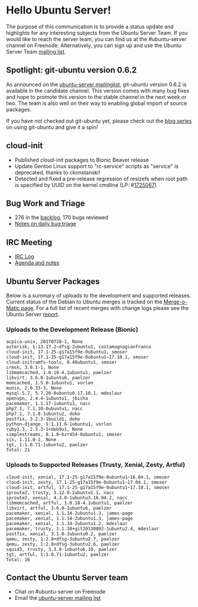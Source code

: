 # Hello Ubuntu Server!
The purpose of this communication is to provide a status update and highlights for any interesting subjects from the Ubuntu Server Team. If you would like to reach the server team, you can find us at the #ubuntu-server channel on Freenode. Alternatively, you can sign up and use the Ubuntu Server Team [mailing list](https://lists.ubuntu.com/mailman/listinfo/ubuntu-server).

## Spotlight: git-ubuntu version 0.6.2
As announced on the [ubuntu-server mailinglist](https://lists.ubuntu.com/archives/ubuntu-server/2017-October/007617.html), git-ubuntu version 0.6.2 is available in the candidate channel. This version comes with many bug fixes and hope to promote this version to the stable channel in the next week or two. The team is also well on their way to enabling global import of source packages.

If you have not checked out git-ubuntu yet, please check out the [blog series](https://insights.ubuntu.com/2017/07/24/developing-ubuntu-using-git/) on using git-ubuntu and give it a spin!

## cloud-init
- Published cloud-init packages to Bionic Beaver release
- Update Gentoo Linux support to "rc-service" scripts as "service" is deprecated, thanks to ckonstanski!
- Detected and fixed a pre-release regression of resizefs when root path is specified by UUID on the kernel cmdline (LP: #[1725067](http://pad.lv/1725067/))

## Bug Work and Triage
- 276 in the [backlog](https://bugs.launchpad.net/~ubuntu-server/+subscribedbugs), 170 bugs reviewed
- [Notes on daily bug triage](https://wiki.ubuntu.com/ServerTeam/KnowledgeBase#Bug_Triage)

## IRC Meeting
- [IRC Log](https://ubottu.com/meetingology/logs/ubuntu-meeting/2017/ubuntu-meeting.2017-10-31-16.02.html)
- [Agenda and notes](https://wiki.ubuntu.com/ServerTeam/Meeting)

## Ubuntu Server Packages
Below is a summary of uploads to the development and supported releases. Current status of the Debian to Ubuntu merges is tracked on the [Merge-o-Matic page](https://merges.ubuntu.com/main.html). For a full list of recent merges with change logs please see the Ubuntu Server [report](http://reqorts.qa.ubuntu.com/reports/ubuntu-server/merges.html).

### Uploads to the Development Release (Bionic)
```
acpica-unix, 20170728-1, None
asterisk, 1:13.17.2~dfsg-2ubuntu1, costamagnagianfranco
cloud-init, 17.1-25-g17a15f9e-0ubuntu1, smoser
cloud-init, 17.1-25-g17a15f9e-0ubuntu1~17.10.1, smoser
cloud-initramfs-tools, 0.40ubuntu1, smoser
crmsh, 3.0.1-1, None
libmemcached, 1.0.18-4.1ubuntu1, paelzer
libvirt, 3.6.0-1ubuntu6, paelzer
memcached, 1.5.0-1ubuntu1, vorlon
munin, 2.0.33-3, None
mysql-5.7, 5.7.20-0ubuntu0.17.10.1, mdeslaur
openvpn, 2.4.4-1ubuntu1, jbicha
pacemaker, 1.1.17-1ubuntu1, nacc
php7.1, 7.1.10-0ubuntu1, nacc
php7.1, 7.1.8-1ubuntu2, doko
postfix, 3.2.3-1build1, doko
python-django, 1:1.11.6-1ubuntu1, vorlon
ruby2.3, 2.3.3-1+deb9u1, None
simplestreams, 0.1.0~bzr454-0ubuntu1, smoser
six, 1.11.0-1, None
tgt, 1:1.0.71-1ubuntu2, paelzer
Total: 21
```

### Uploads to Supported Releases (Trusty, Xenial, Zesty, Artful)
```
cloud-init, xenial, 17.1-25-g17a15f9e-0ubuntu1~16.04.1, smoser
cloud-init, zesty, 17.1-25-g17a15f9e-0ubuntu1~17.04.1, smoser
cloud-init, artful, 17.1-25-g17a15f9e-0ubuntu1~17.10.1, smoser
iproute2, trusty, 3.12.0-2ubuntu1.1, nacc
iproute2, xenial, 4.3.0-1ubuntu3.16.04.2, nacc
libmemcached, artful, 1.0.18-4.1ubuntu1, paelzer
libvirt, artful, 3.6.0-1ubuntu6, paelzer
pacemaker, xenial, 1.1.14-2ubuntu1.3, james-page
pacemaker, xenial, 1.1.14-2ubuntu1.3, james-page
pacemaker, xenial, 1.1.14-2ubuntu1.2, mdeslaur
pacemaker, trusty, 1.1.10+git20130802-1ubuntu2.4, mdeslaur
postfix, xenial, 3.1.0-3ubuntu0.2, paelzer
qemu, zesty, 1:2.8+dfsg-3ubuntu2.7, paelzer
qemu, zesty, 1:2.8+dfsg-3ubuntu2.6, paelzer
squid3, trusty, 3.3.8-1ubuntu6.10, paelzer
tgt, artful, 1:1.0.71-1ubuntu2, paelzer
Total: 16
```

## Contact the Ubuntu Server team
- Chat on #ubuntu-server on Freenode
- Email the [ubuntu-server mailing list](https://lists.ubuntu.com/mailman/listinfo/ubuntu-server)
